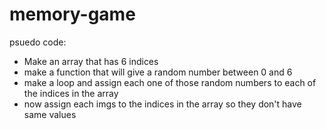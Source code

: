 # memory-game

psuedo code:

- Make an array that has 6 indices
- make a function that will give a random number between 0 and 6
- make a loop and assign each one of those random numbers to each of the indices in the array
- now assign each imgs to the indices in the array so they don't have same values
